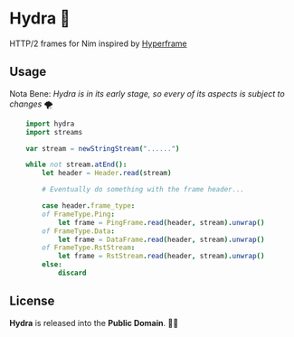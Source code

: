 # Hydra 🐉

HTTP/2 frames for Nim inspired by [Hyperframe](https://github.com/python-hyper/hyperframe)


## Usage

Nota Bene: *Hydra is in its early stage, so every of its aspects is subject to changes* 🌪️

```nim
    import hydra
    import streams

    var stream = newStringStream("......")

    while not stream.atEnd():
        let header = Header.read(stream)

        # Eventually do something with the frame header...

        case header.frame_type:
        of FrameType.Ping:
            let frame = PingFrame.read(header, stream).unwrap()
        of FrameType.Data:
            let frame = DataFrame.read(header, stream).unwrap()
        of FrameType.RstStream:
            let frame = RstStream.read(header, stream).unwrap()
        else:
            discard
```

## License

**Hydra** is released into the **Public Domain**. 🎉🍻
